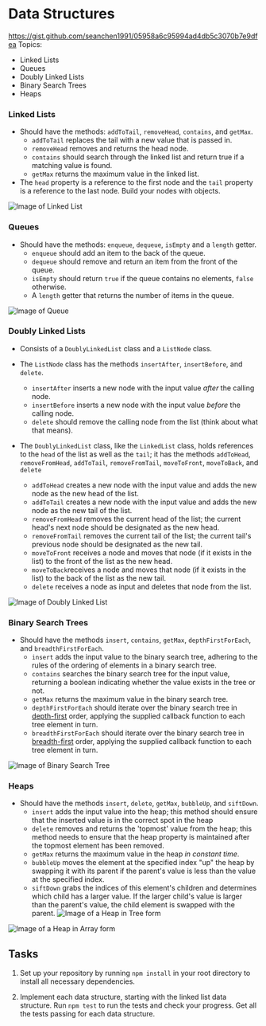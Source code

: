 # Data Structures

https://gist.github.com/seanchen1991/05958a6c95994ad4db5c3070b7e9dfea
Topics:

* Linked Lists
* Queues
* Doubly Linked Lists
* Binary Search Trees
* Heaps

### Linked Lists

* Should have the methods: `addToTail`, `removeHead`, `contains`, and `getMax`.
  * `addToTail` replaces the tail with a new value that is passed in.
  * `removeHead` removes and returns the head node.
  * `contains` should search through the linked list and return true if a matching value is found.
  * `getMax` returns the maximum value in the linked list.
* The `head` property is a reference to the first node and the `tail` property is a reference to the last node. Build your nodes with objects.

![Image of Linked List](https://upload.wikimedia.org/wikipedia/commons/thumb/6/6d/Singly-linked-list.svg/816px-Singly-linked-list.svg.png)

### Queues

* Should have the methods: `enqueue`, `dequeue`, `isEmpty` and a `length` getter.
  * `enqueue` should add an item to the back of the queue.
  * `dequeue` should remove and return an item from the front of the queue.
  * `isEmpty` should return `true` if the queue contains no elements, `false` otherwise.
  * A `length` getter that returns the number of items in the queue.

![Image of Queue](https://upload.wikimedia.org/wikipedia/commons/thumb/5/52/Data_Queue.svg/600px-Data_Queue.svg.png)

### Doubly Linked Lists

* Consists of a `DoublyLinkedList` class and a `ListNode` class.
* The `ListNode` class has the methods `insertAfter`, `insertBefore`, and `delete`.

  * `insertAfter` inserts a new node with the input value _after_ the calling node.
  * `insertBefore` inserts a new node with the input value _before_ the calling node.
  * `delete` should remove the calling node from the list (think about what that means).

* The `DoublyLinkedList` class, like the `LinkedList` class, holds references to the `head` of the list as well as the `tail`; it has the methods `addToHead`, `removeFromHead`, `addToTail`, `removeFromTail`, `moveToFront`, `moveToBack`, and `delete`
  * `addToHead` creates a new node with the input value and adds the new node as the new head of the list.
  * `addToTail` creates a new node with the input value and adds the new node as the new tail of the list.
  * `removeFromHead` removes the current head of the list; the current head's next node should be designated as the new head.
  * `removeFromTail` removes the current tail of the list; the current tail's previous node should be designated as the new tail.
  * `moveToFront` receives a node and moves that node (if it exists in the list) to the front of the list as the new head.
  * `moveToBack`receives a node and moves that node (if it exists in the list) to the back of the list as the new tail.
  * `delete` receives a node as input and deletes that node from the list.

![Image of Doubly Linked List](https://upload.wikimedia.org/wikipedia/commons/thumb/5/5e/Doubly-linked-list.svg/610px-Doubly-linked-list.svg.png)

### Binary Search Trees

* Should have the methods `insert`, `contains`, `getMax`, `depthFirstForEach`, and `breadthFirstForEach`.
  * `insert` adds the input value to the binary search tree, adhering to the rules of the ordering of elements in a binary search tree.
  * `contains` searches the binary search tree for the input value, returning a boolean indicating whether the value exists in the tree or not.
  * `getMax` returns the maximum value in the binary search tree.
  * `depthFirstForEach` should iterate over the binary search tree in [depth-first](https://en.wikipedia.org/wiki/Depth-first_search) order, applying the supplied callback function to each tree element in turn.
  * `breadthFirstForEach` should iterate over the binary search tree in [breadth-first](https://en.wikipedia.org/wiki/Breadth-first_search) order, applying the supplied callback function to each tree element in turn.

![Image of Binary Search Tree](https://upload.wikimedia.org/wikipedia/commons/thumb/d/da/Binary_search_tree.svg/300px-Binary_search_tree.svg.png)

### Heaps

* Should have the methods `insert`, `delete`, `getMax`, `bubbleUp`, and `siftDown`.
  * `insert` adds the input value into the heap; this method should ensure that the inserted value is in the correct spot in the heap
  * `delete` removes and returns the 'topmost' value from the heap; this method needs to ensure that the heap property is maintained after the topmost element has been removed.
  * `getMax` returns the maximum value in the heap _in constant time_.
  * `bubbleUp` moves the element at the specified index "up" the heap by swapping it with its parent if the parent's value is less than the value at the specified index.
  * `siftDown` grabs the indices of this element's children and determines which child has a larger value. If the larger child's value is larger than the parent's value, the child element is swapped with the parent.
    ![Image of a Heap in Tree form](https://upload.wikimedia.org/wikipedia/commons/thumb/3/38/Max-Heap.svg/501px-Max-Heap.svg.png)

![Image of a Heap in Array form](https://upload.wikimedia.org/wikipedia/commons/thumb/d/d2/Heap-as-array.svg/603px-Heap-as-array.svg.png)

## Tasks

1.  Set up your repository by running `npm install` in your root directory to install all necessary dependencies.

2.  Implement each data structure, starting with the linked list data structure. Run `npm test` to run the tests and check your progress. Get all the tests passing for each data structure.
